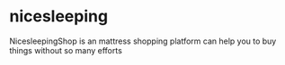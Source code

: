 # nicesleeping
NicesleepingShop is an mattress shopping platform can help you to buy things without so many efforts
